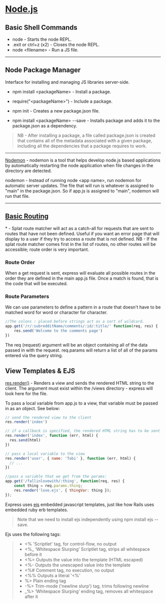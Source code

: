 # [Node.js](https://nodejs.org/en/docs/)

## Basic Shell Commands
* node - Starts the node REPL.
* .exit or  ctrl+z (x2) - Closes the node REPL.
* node \<filename\> - Run a JS file.

---

## Node Package Manager

Interface for installing and managing JS libraries server-side.

* npm install \<packageName\> - Install a package.

* require("\<packageName\>") - Include a package.

* npm init - Creates a new package.json file.

* npm install \<packageName\> --save - Installs package and adds it to the package.json as a dependency.

>NB - After installing a package, a file called package.json is created that contains all of the metadata associated with a given package, including all the dependencies that a package requires to work.

---

[Nodemon](https://github.com/remy/nodemon#nodemon) - nodemon is a tool that helps develop node.js based applications by automatically restarting the node application when file changes in the directory are detected.

nodemon - Instead of running node \<app name>, run nodemon for automatic server updates. The file that will run is whatever is assigned to "main" in the package.json. So if app.js is assigned to "main", nodemon will run that file.

---

## [Basic Routing](https://expressjs.com/en/starter/basic-routing.html)

\* - Splat route matcher will act as a catch-all for requests that are sent to routes that have not been defined. Useful if you want an error page that will display to a user if they try to access a route that is not defined. NB - If the splat route matcher comes first in the list of routes, no other routes will be accessible; route order is very important.

### Route Order

When a get request is sent, express will evaluate all possible routes in the order they are defined in the main app.js file. Once a match is found, that is the code that will be executed.

### Route Parameters

We can use parameters to define a pattern in a route that doesn't have to be matched word for word or character for character.

```javascript
//The colons : placed before strings act as a sort of wildcard.
app.get('/r/:subredditName/comments/:id/:title/' function(req, res) {
    res.send('Welcome to the comments page')
})
```

The req (request) argument will be an object containing all of the data passed in with the request. req.params will return a list of all of the params entered via the query string.

## View Templates & EJS

[res.render()](https://expressjs.com/en/api.html#res.render) - Renders a view and sends the rendered HTML string to the client. The argument must exist within the /views directory - express will look here for the file.

To pass a local variable from app.js to a view, that variable must be passed in as an object. See below:

```javascript
// send the rendered view to the client
res.render('index')

// if a callback is specified, the rendered HTML string has to be sent explicitly
res.render('index', function (err, html) {
  res.send(html)
})

// pass a local variable to the view
res.render('user', { name: 'Tobi' }, function (err, html) {
  // ...
})

//pass a variable that we get from the params:
app.get('/fallinlovewith/:thing', function(req, res) {
	const thing = req.params.thing;
	res.render('love.ejs', { thingVar: thing });
});
```

Express uses [ejs](https://ejs.co/#docs) embedded javascript templates, just like how Rails uses embedded ruby erb templates. 

>Note that we need to install ejs independently using npm install ejs --save.

Ejs uses the following tags:

>* <% 'Scriptlet' tag, for control-flow, no output
>* <%_ ‘Whitespace Slurping’ Scriptlet tag, strips all whitespace before it
>* <%= Outputs the value into the template (HTML escaped)
>* <%- Outputs the unescaped value into the template
>* <%# Comment tag, no execution, no output
>* <%% Outputs a literal '<%'
>* %> Plain ending tag
>* -%> Trim-mode ('newline slurp') tag, trims following newline
>* _%> ‘Whitespace Slurping’ ending tag, removes all whitespace after it